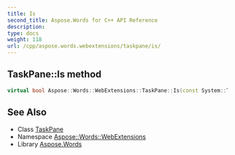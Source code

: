 ```yaml
---
title: Is
second_title: Aspose.Words for C++ API Reference
description: 
type: docs
weight: 118
url: /cpp/aspose.words.webextensions/taskpane/is/
---
```

## TaskPane::Is method




```cpp
virtual bool Aspose::Words::WebExtensions::TaskPane::Is(const System::TypeInfo &target) const override
```

## See Also

* Class [TaskPane](../)
* Namespace [Aspose::Words::WebExtensions](../../)
* Library [Aspose.Words](../../../)
